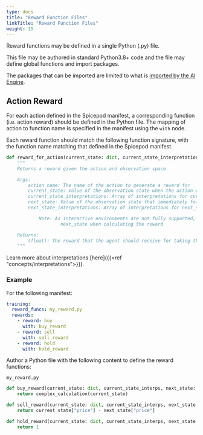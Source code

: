 ```yaml
---
type: docs
title: "Reward Function Files"
linkTitle: "Reward Function Files"
weight: 15
---
```


Reward functions may be defined in a single Python (.py) file.

This file may be authored in standard Python3.8+ code and the file may define global functions and import packages.

The packages that can be imported are limited to what is [imported by the AI Engine](https://github.com/spiceai/spiceai/blob/trunk/ai/src/requirements/common.txt).

## Action Reward

For each action defined in the Spicepod manifest, a corresponding function (i.e. action reward) should be defined in the Python file. The mapping of action to function name is specified in the manifest using the `with` node.

Each reward function should match the following function signature, with the function name matching that defined in the Spicepod manifest.

```python
def reward_for_action(current_state: dict, current_state_interpretations: list, next_state: dict, next_state_interpretations: list) -> float:
    """
    Returns a reward given the action and observation space

    Args:
        action_name: The name of the action to generate a reward for
        current_state: Value of the observation state when the action was recommended
        current_state_interpretations: Array of interpretations for current_state
        next_state: Value of the observation state that immediately follows current_state
        next_state_interpretations: Array of interpretations for next_state

            Note: As interactive environments are not fully supported, it may not make sense to use
                    next_state when calculating the reward

    Returns:
        (float): The reward that the agent should receive for taking this action.
    """
```

Learn more about interpretations [here]({{<ref "concepts/interpretations">}}).

### Example

For the following manifest:

```yaml
training:
  reward_funcs: my_reward.py
  rewards:
    - reward: buy
      with: buy_reward
    - reward: sell
      with: sell_reward
    - reward: hold
      with: hold_reward
```

Author a Python file with the following content to define the reward functions:

`my_reward.py`

```python
def buy_reward(current_state: dict, current_state_interps, next_state: dict, next_state_interps) -> float:
    return complex_calculation(current_state)

def sell_reward(current_state: dict, current_state_interps, next_state: dict, next_state_interps) -> float:
    return current_state["price"] - next_state["price"]

def hold_reward(current_state: dict, current_state_interps, next_state: dict, next_state_interps) -> float:
    return 1
```
